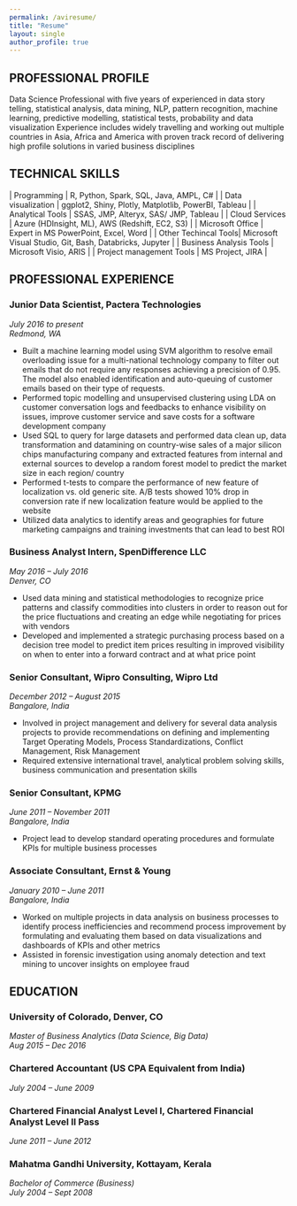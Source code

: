 ```yaml
---
permalink: /aviresume/
title: "Resume"
layout: single
author_profile: true
---
```


## PROFESSIONAL PROFILE

Data Science Professional with five years of experienced in data story telling, statistical analysis, data mining, NLP, pattern recognition, machine learning, predictive modelling, statistical tests, probability and data visualization
Experience includes widely travelling and working out multiple countries in Asia, Africa and America with proven track record of delivering high profile solutions in varied business disciplines  
  
  
## TECHNICAL SKILLS

| Programming        | R, Python, Spark, SQL, Java, AMPL, C#                                                    |
| Data visualization | ggplot2, Shiny, Plotly, Matplotlib, PowerBI, Tableau  |
| Analytical Tools | SSAS, JMP, Alteryx, SAS/ JMP, Tableau |
| Cloud Services | Azure (HDInsight, ML), AWS (Redshift, EC2, S3) |
| Microsoft Office | Expert in MS PowerPoint, Excel, Word |
| Other Techincal Tools| Microsoft Visual Studio, Git, Bash, Databricks, Jupyter |
| Business Analysis Tools | Microsoft Visio, ARIS |
| Project management Tools | MS Project, JIRA |

  
  
## PROFESSIONAL EXPERIENCE

### Junior Data Scientist, Pactera Technologies
_July 2016 to present  
Redmond, WA_

- Built a machine learning model using SVM algorithm to resolve email overloading issue for a multi-national technology company to filter out emails that do not require any responses achieving a precision of 0.95. The model also enabled identification and auto-queuing of customer emails based on their type of requests.
- Performed topic modelling and unsupervised clustering using LDA on customer conversation logs and feedbacks to enhance visibility on issues, improve customer service and save costs for a software development company
-	Used SQL to query for large datasets and performed data clean up, data transformation and datamining on country-wise sales of a major silicon chips manufacturing company and extracted features from internal and external sources to develop a random forest model to predict the market size in each region/ country
-	Performed t-tests to compare the performance of new feature of localization vs. old generic site. A/B tests showed 10% drop in conversion rate if new localization feature would be applied to the website
- Utilized data analytics to identify areas and geographies for future marketing campaigns and training investments that can lead to best ROI
 
### Business Analyst Intern, SpenDifference LLC
_May 2016 – July 2016  
Denver, CO_

-	Used data mining and statistical methodologies to recognize price patterns and classify commodities into clusters in order to reason out for the price fluctuations and creating an edge while negotiating for prices with vendors
- Developed and implemented a strategic purchasing process based on a decision tree model to predict item prices resulting in improved visibility on when to enter into a forward contract and at what price point

###  Senior Consultant, Wipro Consulting, Wipro Ltd
_December 2012 – August 2015  
Bangalore, India_

-	Involved in project management and delivery for several data analysis projects to provide recommendations on defining and implementing Target Operating Models, Process Standardizations, Conflict Management, Risk Management
-	Required extensive international travel, analytical problem solving skills, business communication and presentation skills

### Senior Consultant, KPMG
_June 2011 – November 2011  
Bangalore, India_

- Project lead to develop standard operating procedures and formulate KPIs for multiple business processes
 
### Associate Consultant, Ernst & Young
_January 2010 – June 2011  
Bangalore, India_

-	Worked on multiple projects in data analysis on business processes to identify process inefficiencies and recommend process improvement by formulating and evaluating them based on data visualizations and dashboards of KPIs and other metrics
-	Assisted in forensic investigation using anomaly detection and text mining to uncover insights on employee fraud
 
   
   
## EDUCATION

### University of Colorado, Denver, CO
_Master of Business Analytics (Data Science, Big Data)  
Aug 2015 – Dec 2016_
 
### Chartered Accountant (US CPA Equivalent from India)
_July 2004 – June 2009_

### Chartered Financial Analyst Level I, Chartered Financial Analyst Level II Pass
_June 2011 – June 2012_

### Mahatma Gandhi University, Kottayam, Kerala
_Bachelor of Commerce (Business)  
July 2004 – Sept 2008_
